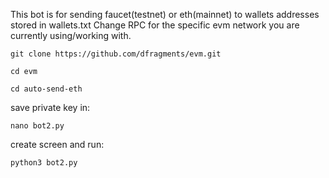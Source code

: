 This bot is for sending faucet(testnet) or eth(mainnet) to wallets addresses stored in wallets.txt
Change RPC for the specific evm network you are currently using/working with.
```
git clone https://github.com/dfragments/evm.git
```

```
cd evm
```

```
cd auto-send-eth
```
save private key in:

```
nano bot2.py
```
create screen and run:
```
python3 bot2.py
```

